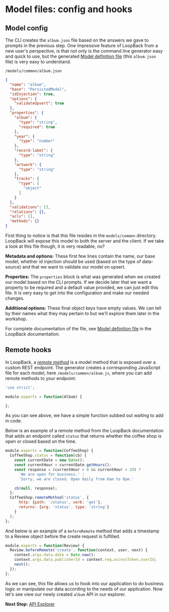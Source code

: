 # Model files: config and hooks

## Model config

The CLI creates the `album.json` file based on the answers we gave to prompts in the previous step. One impressive feature of LoopBack from a new user's perspective, is that not only is the command line generator easy and quick to use, but the generated [Model definition file](http://loopback.io/doc/en/lb3/Model-definition-JSON-file.html) (this `album.json` file) is very easy to understand.

`/models/common/album.json`

```json
{
  "name": "album",
  "base": "PersistedModel",
  "idInjection": true,
  "options": {
    "validateUpsert": true
  },
  "properties": {
    "album": {
      "type": "string",
      "required": true
    },
    "year": {
      "type": "number"
    },
    "record-label": {
      "type": "string"
    },
    "artwork": {
      "type": "string"
    },
    "tracks": {
      "type": [
        "object"
      ]
    }
  },
  "validations": [],
  "relations": {},
  "acls": [],
  "methods": {}
}
```

First thing to notice is that this file resides in the `models/common` directory. LoopBack will expose this model to both the server and the client. If we take a look at this file though, it is very readable, no?

**Metadata and options:** These first few lines contain the name, our base model, whether id injection should be used (based on the type of data-source) and that we want to validate our model on upsert.

**Properties:** The `properties` block is what was generated when we created our model based on the CLI prompts. If we decide later that we want a property to be required and a default value provided, we can just edit this file. It is very easy to get into the configuration and make our needed changes.

**Additional options:** These final object keys have empty values. We can tell by their names what they may pertain to but we'll explore them later in the workshop.

For complete documentation of the file, see [Model definition file](http://loopback.io/doc/en/lb3/Model-definition-JSON-file.html) in the LoopBack documentation.

## Remote hooks

In LoopBack, a _[remote method](https://loopback.io/doc/en/lb2/Remote-methods.html)_ is a model method that is exposed over a custom REST endpoint. 
The generator creates a corresponding JavaScript file for each model, here `/models/common/album.js`, where you can add remote methods to your endpoint:

```javascript
'use strict';

module.exports = function(Album) {

};
```

As you can see above, we have a simple function subbed out waiting to add in code.

Below is an example of a remote method from the LoopBack documentation that adds an endpoint called `status` that returns whether the coffee shop is open or closed based on the time.

```javascript
module.exports = function(CoffeeShop) {
  CoffeeShop.status = function(cb) {
    const currentDate = new Date();
    const currentHour = currentDate.getHours();
    const response = (currentHour > 6 && currentHour < 20) ?
      'We are open for business.' :
      'Sorry, we are closed. Open daily from 6am to 8pm.'

    cb(null, response);
  };
  CoffeeShop.remoteMethod('status', {
      http: {path: '/status', verb: 'get'},
      returns: {arg: 'status', type: 'string'}
    }
  );
};
```

And below is an example of a `beforeRemote` method that adds a timestamp to a Review object before the create request is fulfilled.

```javascript
module.exports = function(Review) {
  Review.beforeRemote('create', function(context, user, next) {
    context.args.data.date = Date.now();
    context.args.data.publisherId = context.req.accessToken.userId;
    next();
  });
};
```

As we can see, this file allows us to hook into our application to do business logic or manipulate our data according to the needs of our application. Now let's see view our newly created `album` API in our explorer.

**Next Step:** [API Explorer](04-api-explorer.md)

